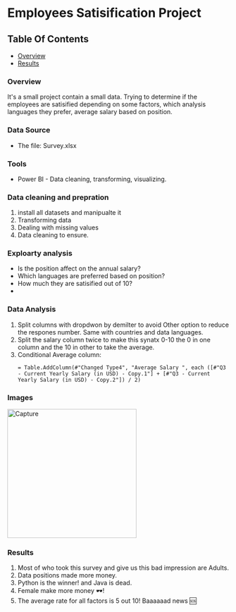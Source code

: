 # Employees Satisification Project

## Table Of Contents
- [Overview](#overview)
- [Results](#results)

### Overview
It's a small project  contain a small data. Trying to determine if the employees are satisified depending on some factors,
which analysis languages they prefer, average salary based on position.

### Data Source
- The file: Survey.xlsx
  
### Tools
- Power BI - Data cleaning, transforming, visualizing.

### Data cleaning and prepration
1. install all datasets and manipualte it
2. Transforming data
3. Dealing with missing values
4. Data cleaning to ensure.

### Exploarty analysis
- Is the position affect on the annual salary?
- Which languages are preferred based on position?
- How much they are satisified out of 10?
- 
### Data Analysis
1. Split columns with dropdwon by demilter to avoid Other option to reduce the respones number. Same with countries and data languages.
2. Split the salary column twice to make this synatx 0-10 the 0 in one column and the 10 in other to take the average.
3. Conditional Average column:
   ```DAX
   = Table.AddColumn(#"Changed Type4", "Average Salary ", each ([#"Q3 - Current Yearly Salary (in USD) - Copy.1"] + [#"Q3 - Current Yearly Salary (in USD) - Copy.2"]) / 2)
   ```
### Images
<img width="293" alt="Capture" src="https://github.com/aishaalishehri/DA_Projects/assets/145159903/69672dcd-67d1-478c-a763-2a71ac451c5e">

### Results 
1. Most of who took this survey and give us this bad impression are Adults.
2. Data positions made more money.
3. Python is the winner! and Java is dead.
4. Female make more money 🕶️!
5. The average rate for all factors is 5 out 10! Baaaaaad news 🆘

